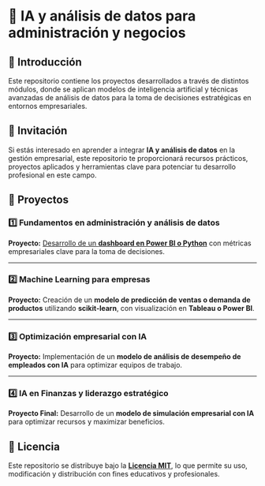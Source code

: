 # 📘 IA y análisis de datos para administración y negocios

## 📌 Introducción
Este repositorio contiene los proyectos desarrollados a través de distintos módulos, donde se aplican modelos de inteligencia artificial y técnicas avanzadas de análisis de datos para la toma de decisiones estratégicas en entornos empresariales.

## 🚀 Invitación
Si estás interesado en aprender a integrar **IA y análisis de datos** en la gestión empresarial, este repositorio te proporcionará recursos prácticos, proyectos aplicados y herramientas clave para potenciar tu desarrollo profesional en este campo.

## 📑 Proyectos 

### 1️⃣ Fundamentos en administración y análisis de datos
**Proyecto:** [Desarrollo de un **dashboard en Power BI o Python**](https://colab.research.google.com/drive/1smUq3zHc9nVsDLZc56H7HErStdO6vVif?usp=sharing) con métricas empresariales clave para la toma de decisiones.

---
### 2️⃣ Machine Learning para empresas
**Proyecto:** Creación de un **modelo de predicción de ventas o demanda de productos** utilizando **scikit-learn**, con visualización en **Tableau o Power BI**.

---
### 3️⃣ Optimización empresarial con IA
**Proyecto:** Implementación de un **modelo de análisis de desempeño de empleados con IA** para optimizar equipos de trabajo.

---
### 4️⃣ IA en Finanzas y liderazgo estratégico
**Proyecto Final:** Desarrollo de un **modelo de simulación empresarial con IA** para optimizar recursos y maximizar beneficios.

## 📜 Licencia
Este repositorio se distribuye bajo la **[Licencia MIT](https://github.com/eduardoleon9010/IA_y_analisis_de_datos_para_administracion_y_negocios/blob/main/Licencia.md)**, lo que permite su uso, modificación y distribución con fines educativos y profesionales.

